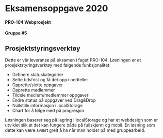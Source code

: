 # Eksamensoppgave 2020
#### PRO-104 Webprosjekt
#### Gruppe #5

## Prosjektstyringsverktøy
Dette er vår leveranse på eksamen i faget PRO-104. Løsningen er et prosjektstyringsverktøy med følgende funksjonalitet: 
- Definere statuskategorier
- Sette tidsfrist og få det opp i nedteller
- Opprette/slette oppgaver
- Opprette medlemmer
- Tildele medlem/medlemmer oppgaver
- Endre status på oppgaver ved Drag&Drop
- Nullstille informasjon i localStorage
- Chart for å følge med på progresjon

Løsningen baserer seg på lagring i localStorage og har et webdesign som er utviklet slik at det kan fungere både på fullskjerm og mobil. En løsning som dette kan være svært greit å ha når man holder på med gruppearbeid. 